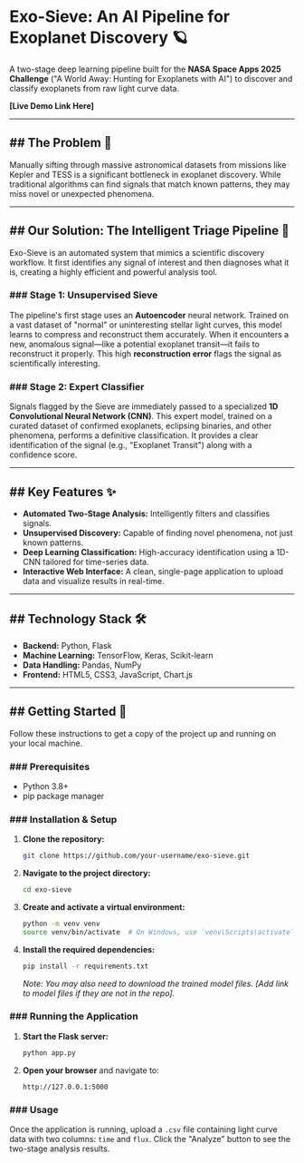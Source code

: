 # Exo-Sieve: An AI Pipeline for Exoplanet Discovery 🪐

A two-stage deep learning pipeline built for the **NASA Space Apps 2025 Challenge** ("A World Away: Hunting for Exoplanets with AI") to discover and classify exoplanets from raw light curve data.

**[Live Demo Link Here]**

-----

## \#\# The Problem 🌌

Manually sifting through massive astronomical datasets from missions like Kepler and TESS is a significant bottleneck in exoplanet discovery. While traditional algorithms can find signals that match known patterns, they may miss novel or unexpected phenomena.

-----

## \#\# Our Solution: The Intelligent Triage Pipeline 🧠

Exo-Sieve is an automated system that mimics a scientific discovery workflow. It first identifies any signal of interest and then diagnoses what it is, creating a highly efficient and powerful analysis tool.

### \#\#\# Stage 1: Unsupervised Sieve

The pipeline's first stage uses an **Autoencoder** neural network. Trained on a vast dataset of "normal" or uninteresting stellar light curves, this model learns to compress and reconstruct them accurately. When it encounters a new, anomalous signal—like a potential exoplanet transit—it fails to reconstruct it properly. This high **reconstruction error** flags the signal as scientifically interesting.

### \#\#\# Stage 2: Expert Classifier

Signals flagged by the Sieve are immediately passed to a specialized **1D Convolutional Neural Network (CNN)**. This expert model, trained on a curated dataset of confirmed exoplanets, eclipsing binaries, and other phenomena, performs a definitive classification. It provides a clear identification of the signal (e.g., "Exoplanet Transit") along with a confidence score.

-----

## \#\# Key Features ✨

  * **Automated Two-Stage Analysis:** Intelligently filters and classifies signals.
  * **Unsupervised Discovery:** Capable of finding novel phenomena, not just known patterns.
  * **Deep Learning Classification:** High-accuracy identification using a 1D-CNN tailored for time-series data.
  * **Interactive Web Interface:** A clean, single-page application to upload data and visualize results in real-time.

-----

## \#\# Technology Stack 🛠️

  * **Backend:** Python, Flask
  * **Machine Learning:** TensorFlow, Keras, Scikit-learn
  * **Data Handling:** Pandas, NumPy
  * **Frontend:** HTML5, CSS3, JavaScript, Chart.js

-----

## \#\# Getting Started 🚀

Follow these instructions to get a copy of the project up and running on your local machine.

### \#\#\# Prerequisites

  * Python 3.8+
  * pip package manager

### \#\#\# Installation & Setup

1.  **Clone the repository:**
    ```sh
    git clone https://github.com/your-username/exo-sieve.git
    ```
2.  **Navigate to the project directory:**
    ```sh
    cd exo-sieve
    ```
3.  **Create and activate a virtual environment:**
    ```sh
    python -m venv venv
    source venv/bin/activate  # On Windows, use `venv\Scripts\activate`
    ```
4.  **Install the required dependencies:**
    ```sh
    pip install -r requirements.txt
    ```
    *Note: You may also need to download the trained model files. [Add link to model files if they are not in the repo].*

### \#\#\# Running the Application

1.  **Start the Flask server:**
    ```sh
    python app.py
    ```
2.  **Open your browser** and navigate to:
    ```
    http://127.0.0.1:5000
    ```

### \#\#\# Usage

Once the application is running, upload a `.csv` file containing light curve data with two columns: `time` and `flux`. Click the "Analyze" button to see the two-stage analysis results.
